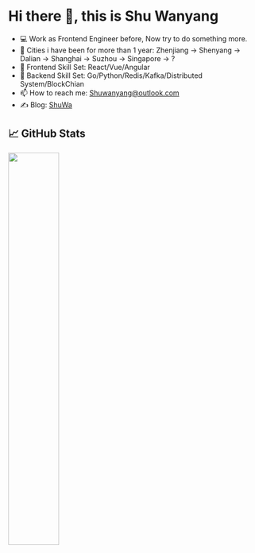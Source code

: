 # Hi there 👋, this is Shu Wanyang
- 💻 Work as Frontend Engineer before, Now try to do something more.
- 🏢 Cities i have been for more than 1 year: Zhenjiang -> Shenyang -> Dalian -> Shanghai -> Suzhou -> Singapore -> ?
- 🌱 Frontend Skill Set: React/Vue/Angular
- 🔭 Backend Skill Set: Go/Python/Redis/Kafka/Distributed System/BlockChian
- 📫 How to reach me: Shuwanyang@outlook.com
- ✍️ Blog: [ShuWa](https://shuwa-9775.xlog.app/)

## &#x1f4c8; GitHub Stats

<a href="https://github.com/luqinwen">
    <img align="left" width="45%" src="https://github-readme-stats.vercel.app/api?username=Shonsama&theme=nightowl&show_icons=true" />
</a>

